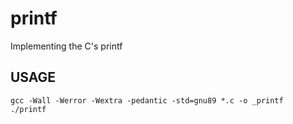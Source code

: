 # printf
Implementing the C's printf

## USAGE
```
gcc -Wall -Werror -Wextra -pedantic -std=gnu89 *.c -o _printf
./printf
```
